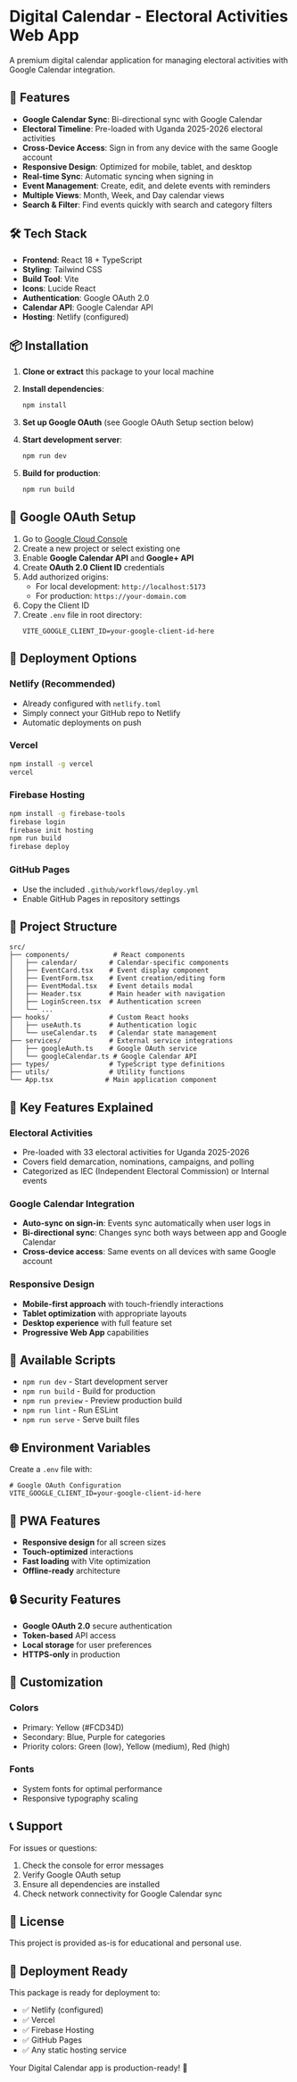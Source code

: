 # Digital Calendar - Electoral Activities Web App

A premium digital calendar application for managing electoral activities with Google Calendar integration.

## 🚀 Features

- **Google Calendar Sync**: Bi-directional sync with Google Calendar
- **Electoral Timeline**: Pre-loaded with Uganda 2025-2026 electoral activities
- **Cross-Device Access**: Sign in from any device with the same Google account
- **Responsive Design**: Optimized for mobile, tablet, and desktop
- **Real-time Sync**: Automatic syncing when signing in
- **Event Management**: Create, edit, and delete events with reminders
- **Multiple Views**: Month, Week, and Day calendar views
- **Search & Filter**: Find events quickly with search and category filters

## 🛠 Tech Stack

- **Frontend**: React 18 + TypeScript
- **Styling**: Tailwind CSS
- **Build Tool**: Vite
- **Icons**: Lucide React
- **Authentication**: Google OAuth 2.0
- **Calendar API**: Google Calendar API
- **Hosting**: Netlify (configured)

## 📦 Installation

1. **Clone or extract** this package to your local machine
2. **Install dependencies**:
   ```bash
   npm install
   ```

3. **Set up Google OAuth** (see Google OAuth Setup section below)

4. **Start development server**:
   ```bash
   npm run dev
   ```

5. **Build for production**:
   ```bash
   npm run build
   ```

## 🔐 Google OAuth Setup

1. Go to [Google Cloud Console](https://console.developers.google.com/)
2. Create a new project or select existing one
3. Enable **Google Calendar API** and **Google+ API**
4. Create **OAuth 2.0 Client ID** credentials
5. Add authorized origins:
   - For local development: `http://localhost:5173`
   - For production: `https://your-domain.com`
6. Copy the Client ID
7. Create `.env` file in root directory:
   ```
   VITE_GOOGLE_CLIENT_ID=your-google-client-id-here
   ```

## 🚀 Deployment Options

### Netlify (Recommended)
- Already configured with `netlify.toml`
- Simply connect your GitHub repo to Netlify
- Automatic deployments on push

### Vercel
```bash
npm install -g vercel
vercel
```

### Firebase Hosting
```bash
npm install -g firebase-tools
firebase login
firebase init hosting
npm run build
firebase deploy
```

### GitHub Pages
- Use the included `.github/workflows/deploy.yml`
- Enable GitHub Pages in repository settings

## 📁 Project Structure

```
src/
├── components/           # React components
│   ├── calendar/        # Calendar-specific components
│   ├── EventCard.tsx    # Event display component
│   ├── EventForm.tsx    # Event creation/editing form
│   ├── EventModal.tsx   # Event details modal
│   ├── Header.tsx       # Main header with navigation
│   ├── LoginScreen.tsx  # Authentication screen
│   └── ...
├── hooks/               # Custom React hooks
│   ├── useAuth.ts       # Authentication logic
│   └── useCalendar.ts   # Calendar state management
├── services/            # External service integrations
│   ├── googleAuth.ts    # Google OAuth service
│   └── googleCalendar.ts # Google Calendar API
├── types/               # TypeScript type definitions
├── utils/               # Utility functions
└── App.tsx             # Main application component
```

## 🎯 Key Features Explained

### Electoral Activities
- Pre-loaded with 33 electoral activities for Uganda 2025-2026
- Covers field demarcation, nominations, campaigns, and polling
- Categorized as IEC (Independent Electoral Commission) or Internal events

### Google Calendar Integration
- **Auto-sync on sign-in**: Events sync automatically when user logs in
- **Bi-directional sync**: Changes sync both ways between app and Google Calendar
- **Cross-device access**: Same events on all devices with same Google account

### Responsive Design
- **Mobile-first approach** with touch-friendly interactions
- **Tablet optimization** with appropriate layouts
- **Desktop experience** with full feature set
- **Progressive Web App** capabilities

## 🔧 Available Scripts

- `npm run dev` - Start development server
- `npm run build` - Build for production
- `npm run preview` - Preview production build
- `npm run lint` - Run ESLint
- `npm run serve` - Serve built files

## 🌐 Environment Variables

Create a `.env` file with:

```env
# Google OAuth Configuration
VITE_GOOGLE_CLIENT_ID=your-google-client-id-here
```

## 📱 PWA Features

- **Responsive design** for all screen sizes
- **Touch-optimized** interactions
- **Fast loading** with Vite optimization
- **Offline-ready** architecture

## 🔒 Security Features

- **Google OAuth 2.0** secure authentication
- **Token-based** API access
- **Local storage** for user preferences
- **HTTPS-only** in production

## 🎨 Customization

### Colors
- Primary: Yellow (#FCD34D)
- Secondary: Blue, Purple for categories
- Priority colors: Green (low), Yellow (medium), Red (high)

### Fonts
- System fonts for optimal performance
- Responsive typography scaling

## 📞 Support

For issues or questions:
1. Check the console for error messages
2. Verify Google OAuth setup
3. Ensure all dependencies are installed
4. Check network connectivity for Google Calendar sync

## 📄 License

This project is provided as-is for educational and personal use.

## 🎉 Deployment Ready

This package is ready for deployment to:
- ✅ Netlify (configured)
- ✅ Vercel
- ✅ Firebase Hosting
- ✅ GitHub Pages
- ✅ Any static hosting service

Your Digital Calendar app is production-ready! 🚀